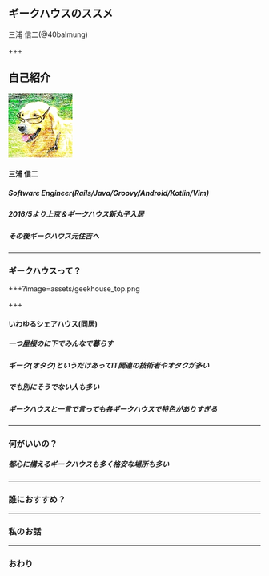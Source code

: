 ## ギークハウスのススメ

三浦 信二(@40balmung)

+++

## 自己紹介

![ProfileImage](assets/profile.jpg)

#### 三浦 信二
##### Software Engineer(Rails/Java/Groovy/Android/Kotlin/Vim)
##### 2016/5より上京＆ギークハウス新丸子入居
##### その後ギークハウス元住吉へ


---


### ギークハウスって？

+++?image=assets/geekhouse_top.png

+++

#### いわゆるシェアハウス(同居)

##### 一つ屋根のに下でみんなで暮らす
##### ギーク(オタク)というだけあってIT関連の技術者やオタクが多い
##### でも別にそうでない人も多い
##### ギークハウスと一言で言っても各ギークハウスで特色がありすぎる

---

### 何がいいの？

##### 都心に構えるギークハウスも多く格安な場所も多い


---


### 誰におすすめ？


---


### 私のお話


---


### おわり

